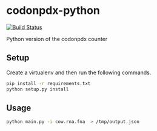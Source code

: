 codonpdx-python
===============

[![Build Status](https://travis-ci.org/PDX-Flamingo/codonpdx-python.svg?branch=master)](https://travis-ci.org/PDX-Flamingo/codonpdx-python)

Python version of the codonpdx counter

Setup
-----

Create a virtualenv and then run the following commands.

```bash
pip install -r requirements.txt
python setup.py install
```

Usage
-------

```bash
python main.py -i cow.rna.fna  > /tmp/output.json
```
